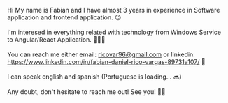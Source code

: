 Hi My name is Fabian and I have almost 3 years in experience in Software application and frontend application. 😉
</br>
</br>
I´m interesed in everything related with technology from Windows Service to Angular/React Application. 👨🏼‍💻
</br>
</br>
You can reach me either email: ricovar96@gmail.com or linkedin: https://www.linkedin.com/in/fabian-daniel-rico-vargas-89731a107/ 📩
</br>
</br>
I can speak english and spanish (Portuguese is loading... 🔜)
</br>
</br>
Any doubt, don't hesitate to reach me out! See you! 🖐🏼
